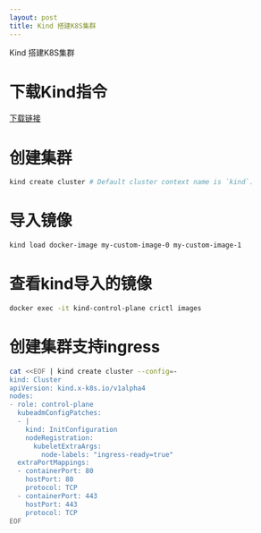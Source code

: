 ```yaml
---
layout: post
title: Kind 搭建K8S集群
---
```

Kind 搭建K8S集群
<!--more-->

# 下载Kind指令

[下载链接](https://github.com/kubernetes-sigs/kind/releases)


# 创建集群
```bash
kind create cluster # Default cluster context name is `kind`.
```

# 导入镜像
```bash
kind load docker-image my-custom-image-0 my-custom-image-1
```

# 查看kind导入的镜像
```bash
docker exec -it kind-control-plane crictl images
```

# 创建集群支持ingress
```bash
cat <<EOF | kind create cluster --config=-
kind: Cluster
apiVersion: kind.x-k8s.io/v1alpha4
nodes:
- role: control-plane
  kubeadmConfigPatches:
  - |
    kind: InitConfiguration
    nodeRegistration:
      kubeletExtraArgs:
        node-labels: "ingress-ready=true"
  extraPortMappings:
  - containerPort: 80
    hostPort: 80
    protocol: TCP
  - containerPort: 443
    hostPort: 443
    protocol: TCP
EOF
```